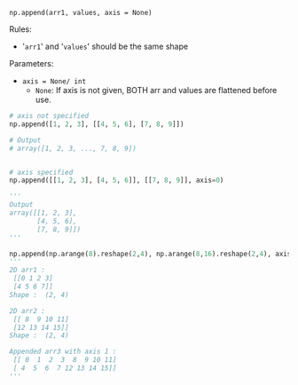 `np.append(arr1, values, axis = None)`

Rules:
- '`arr1`'  and '`values`' should be the same shape

Parameters:
- `axis = None/ int`
	- `None`: If axis is not given, BOTH arr and values are flattened before use.


```python
# axis not specified
np.append([1, 2, 3], [[4, 5, 6], [7, 8, 9]])

# Output
# array([1, 2, 3, ..., 7, 8, 9])


# axis specified
np.append([[1, 2, 3], [4, 5, 6]], [[7, 8, 9]], axis=0)

'''
Output
array([[1, 2, 3],
       [4, 5, 6],
       [7, 8, 9]])
'''

np.append(np.arange(8).reshape(2,4), np.arange(8,16).reshape(2,4), axis=1)
'''
2D arr1 : 
 [[0 1 2 3]
 [4 5 6 7]]
Shape :  (2, 4)

2D arr2 : 
 [[ 8  9 10 11]
 [12 13 14 15]]
Shape :  (2, 4)

Appended arr3 with axis 1 : 
 [[ 0  1  2  3  8  9 10 11]
 [ 4  5  6  7 12 13 14 15]]
'''
```


